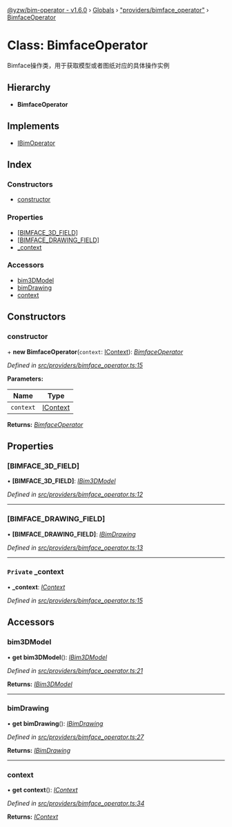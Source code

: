 [@yzw/bim-operator - v1.6.0](../README.md) › [Globals](../globals.md) › ["providers/bimface_operator"](../modules/_providers_bimface_operator_.md) › [BimfaceOperator](_providers_bimface_operator_.bimfaceoperator.md)

# Class: BimfaceOperator

Bimface操作类，用于获取模型或者图纸对应的具体操作实例

## Hierarchy

* **BimfaceOperator**

## Implements

* [IBimOperator](../interfaces/_interface_.ibimoperator.md)

## Index

### Constructors

* [constructor](_providers_bimface_operator_.bimfaceoperator.md#constructor)

### Properties

* [[BIMFACE_3D_FIELD]](_providers_bimface_operator_.bimfaceoperator.md#[bimface_3d_field])
* [[BIMFACE_DRAWING_FIELD]](_providers_bimface_operator_.bimfaceoperator.md#[bimface_drawing_field])
* [_context](_providers_bimface_operator_.bimfaceoperator.md#private-_context)

### Accessors

* [bim3DModel](_providers_bimface_operator_.bimfaceoperator.md#bim3dmodel)
* [bimDrawing](_providers_bimface_operator_.bimfaceoperator.md#bimdrawing)
* [context](_providers_bimface_operator_.bimfaceoperator.md#context)

## Constructors

###  constructor

\+ **new BimfaceOperator**(`context`: [IContext](../interfaces/_interface_.icontext.md)): *[BimfaceOperator](_providers_bimface_operator_.bimfaceoperator.md)*

*Defined in [src/providers/bimface_operator.ts:15](https://github.com/youkaisteve/bim-operator/blob/aeaafe6/src/providers/bimface_operator.ts#L15)*

**Parameters:**

Name | Type |
------ | ------ |
`context` | [IContext](../interfaces/_interface_.icontext.md) |

**Returns:** *[BimfaceOperator](_providers_bimface_operator_.bimfaceoperator.md)*

## Properties

###  [BIMFACE_3D_FIELD]

• **[BIMFACE_3D_FIELD]**: *[IBim3DModel](../interfaces/_interface_.ibim3dmodel.md)*

*Defined in [src/providers/bimface_operator.ts:12](https://github.com/youkaisteve/bim-operator/blob/aeaafe6/src/providers/bimface_operator.ts#L12)*

___

###  [BIMFACE_DRAWING_FIELD]

• **[BIMFACE_DRAWING_FIELD]**: *[IBimDrawing](../interfaces/_interface_.ibimdrawing.md)*

*Defined in [src/providers/bimface_operator.ts:13](https://github.com/youkaisteve/bim-operator/blob/aeaafe6/src/providers/bimface_operator.ts#L13)*

___

### `Private` _context

• **_context**: *[IContext](../interfaces/_interface_.icontext.md)*

*Defined in [src/providers/bimface_operator.ts:15](https://github.com/youkaisteve/bim-operator/blob/aeaafe6/src/providers/bimface_operator.ts#L15)*

## Accessors

###  bim3DModel

• **get bim3DModel**(): *[IBim3DModel](../interfaces/_interface_.ibim3dmodel.md)*

*Defined in [src/providers/bimface_operator.ts:21](https://github.com/youkaisteve/bim-operator/blob/aeaafe6/src/providers/bimface_operator.ts#L21)*

**Returns:** *[IBim3DModel](../interfaces/_interface_.ibim3dmodel.md)*

___

###  bimDrawing

• **get bimDrawing**(): *[IBimDrawing](../interfaces/_interface_.ibimdrawing.md)*

*Defined in [src/providers/bimface_operator.ts:27](https://github.com/youkaisteve/bim-operator/blob/aeaafe6/src/providers/bimface_operator.ts#L27)*

**Returns:** *[IBimDrawing](../interfaces/_interface_.ibimdrawing.md)*

___

###  context

• **get context**(): *[IContext](../interfaces/_interface_.icontext.md)*

*Defined in [src/providers/bimface_operator.ts:34](https://github.com/youkaisteve/bim-operator/blob/aeaafe6/src/providers/bimface_operator.ts#L34)*

**Returns:** *[IContext](../interfaces/_interface_.icontext.md)*
